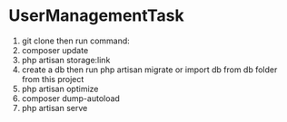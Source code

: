 # UserManagementTask
1. git clone then run command:
2. composer update
3. php artisan storage:link
4. create a db then run php artisan migrate or import db from db folder from this project
5. php artisan optimize
6. composer dump-autoload
7. php artisan serve 
